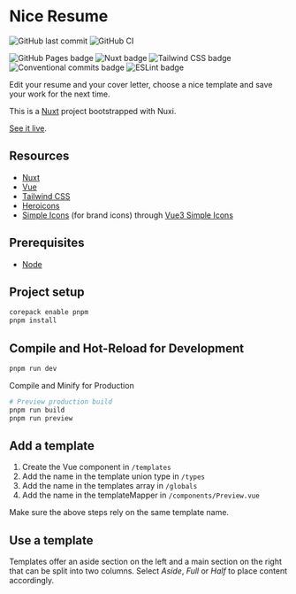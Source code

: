 # Nice Resume

![GitHub last commit](https://img.shields.io/github/last-commit/google/skia.svg?style=flat) ![GitHub CI](https://github.com/Benjent/nice-resume/actions/workflows/deploy.yaml/badge.svg)

![GitHub Pages badge](https://img.shields.io/badge/GitHub_Pages-222222?logo=github&logoColor=white) ![Nuxt badge](https://img.shields.io/badge/Nuxt-00DC82?logo=nuxtdotjs&logoColor=white) ![Tailwind CSS badge](https://img.shields.io/badge/Tailwind_CSS_-0ea5e9?logo=tailwindcss&logoColor=white) ![Conventional commits badge](https://img.shields.io/badge/Conventional_commits-fa6673?logo=conventionalcommits&logoColor=white) ![ESLint badge](https://img.shields.io/badge/ESLint-4b32c3?logo=eslint&logoColor=white)

Edit your resume and your cover letter, choose a nice template and save your work for the next time.

This is a [Nuxt](https://nuxt.com/) project bootstrapped with Nuxi.

[See it live](https://benjent.github.io/nice-resume/).

## Resources

- [Nuxt](https://nuxt.com/)
- [Vue](https://vuejs.org/)
- [Tailwind CSS](https://tailwindcss.com/)
- [Heroicons](https://heroicons.com/)
- [Simple Icons](https://simpleicons.org/) (for brand icons) through [Vue3 Simple Icons](https://vue3-simple-icons.wyatt-herkamp.dev/)

## Prerequisites

- [Node](https://nodejs.org/en/)

## Project setup

```bash
corepack enable pnpm
pnpm install
```

## Compile and Hot-Reload for Development

```bash
pnpm run dev
```

Compile and Minify for Production

```bash
# Preview production build
pnpm run build
pnpm run preview
```

## Add a template

1. Create the Vue component in `/templates`
2. Add the name in the template union type in `/types`
3. Add the name in the templates array in `/globals`
4. Add the name in the templateMapper in `/components/Preview.vue`

Make sure the above steps rely on the same template name.

## Use a template

Templates offer an aside section on the left and a main section on the right that can be split into two columns. Select _Aside_, _Full_ or _Half_ to place content accordingly.
